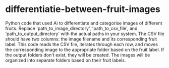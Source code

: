 # differentiatie-between-fruit-images
Python code that used Ai to differentiate and categorise images of different fruits.
Replace 'path_to_image_directory', 'path_to_csv_file', and 'path_to_output_directory' with the actual paths in your system. The CSV file should have two columns: the image filename and its corresponding fruit label.
This code reads the CSV file, iterates through each row, and moves the corresponding image to the appropriate folder based on the fruit label. If the output folders don't exist, they will be created. The images will be organized into separate folders based on their fruit labels.
